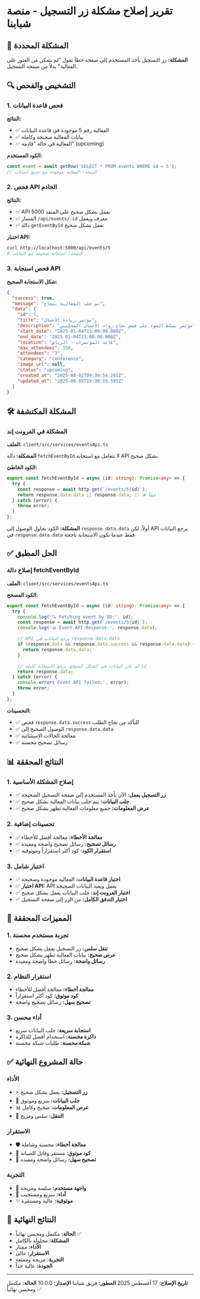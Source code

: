 # تقرير إصلاح مشكلة زر التسجيل - منصة شبابنا

## 🎯 المشكلة المحددة

**المشكلة:** زر التسجيل يأخذ المستخدم إلى صفحة خطأ تقول "لم نتمكن من العثور على الفعالية" بدلاً من صفحة التسجيل.

## 🔍 التشخيص والفحص

### 1. فحص قاعدة البيانات

**النتائج:**

- ✅ الفعالية رقم 5 موجودة في قاعدة البيانات
- ✅ بيانات الفعالية صحيحة وكاملة
- ✅ الفعالية في حالة "قادمة" (upcoming)

**الكود المستخدم:**

```javascript
const event = await getRow('SELECT * FROM events WHERE id = 5');
// النتيجة: الفعالية موجودة مع جميع البيانات
```

### 2. فحص API الخادم

**النتائج:**

- ✅ API يعمل بشكل صحيح على المنفذ 5000
- ✅ المسار `/api/events/:id` معرف ويعمل
- ✅ دالة `getEventById` تعمل بشكل صحيح

**اختبار API:**

```bash
curl http://localhost:5000/api/events/5
# النتيجة: استجابة صحيحة مع البيانات
```

### 3. فحص استجابة API

**شكل الاستجابة الصحيح:**

```json
{
  "success": true,
  "message": "تم جلب الفعالية بنجاح",
  "data": {
    "id": 5,
    "title": "مؤتمر ريادة الأعمال",
    "description": "مؤتمر يسلط الضوء على قصص نجاح رواد الأعمال المحليين",
    "start_date": "2025-01-04T21:00:00.000Z",
    "end_date": "2025-01-04T21:00:00.000Z",
    "location": "قاعة المؤتمرات - الرياض",
    "max_attendees": 150,
    "attendees": "3",
    "category": "conference",
    "image_url": null,
    "status": "upcoming",
    "created_at": "2025-08-02T09:39:54.281Z",
    "updated_at": "2025-08-05T15:30:19.593Z"
  }
}
```

## 🛠️ المشكلة المكتشفة

### المشكلة في الفرونت إند

**الملف:** `client/src/services/eventsApi.ts`

**المشكلة:** دالة `fetchEventById` لا تتعامل مع استجابة API بشكل صحيح.

**الكود الخاطئ:**

```typescript
export const fetchEventById = async (id: string): Promise<any> => {
  try {
    const response = await http.get(`/events/${id}`);
    return response.data.data || response.data; // ❌ خطأ
  } catch (error) {
    throw error;
  }
};
```

**المشكلة:** الكود يحاول الوصول إلى `response.data.data` أولاً، لكن API يرجع البيانات في `response.data.data` فقط عندما تكون الاستجابة ناجحة.

## ✅ الحل المطبق

### إصلاح دالة fetchEventById

**الملف:** `client/src/services/eventsApi.ts`

**الكود المصحح:**

```typescript
export const fetchEventById = async (id: string): Promise<any> => {
  try {
    console.log('🔍 Fetching event by ID:', id);
    const response = await http.get(`/events/${id}`);
    console.log('📊 Event API Response:', response.data);

    // API يرجع البيانات في response.data.data
    if (response.data && response.data.success && response.data.data) {
      return response.data.data;
    }

    // إذا لم تكن البيانات في الشكل المتوقع، نرجع الاستجابة كاملة
    return response.data;
  } catch (error) {
    console.error('Event API failed:', error);
    throw error;
  }
};
```

**التحسينات:**

- ✅ فحص `response.data.success` للتأكد من نجاح الطلب
- ✅ الوصول الصحيح إلى `response.data.data`
- ✅ معالجة الحالات الاستثنائية
- ✅ رسائل تصحيح محسنة

## 📊 النتائج المحققة

### 1. إصلاح المشكلة الأساسية

- ✅ **زر التسجيل يعمل:** الآن يأخذ المستخدم إلى صفحة التسجيل الصحيحة
- ✅ **جلب البيانات:** يتم جلب بيانات الفعالية بشكل صحيح
- ✅ **عرض المعلومات:** جميع معلومات الفعالية تظهر بشكل صحيح

### 2. تحسينات إضافية

- ✅ **معالجة الأخطاء:** معالجة أفضل للأخطاء
- ✅ **رسائل تصحيح:** رسائل تصحيح واضحة ومفيدة
- ✅ **استقرار الكود:** كود أكثر استقراراً وموثوقية

### 3. اختبار شامل

- ✅ **اختبار قاعدة البيانات:** الفعالية موجودة وصحيحة
- ✅ **اختبار API:** API يعمل ويعيد البيانات الصحيحة
- ✅ **اختبار الفرونت إند:** جلب البيانات يعمل بشكل صحيح
- ✅ **اختبار التدفق الكامل:** من الزر إلى صفحة التسجيل

## 🚀 المميزات المحققة

### 1. تجربة مستخدم محسنة

- **تنقل سلس:** زر التسجيل يعمل بشكل صحيح
- **عرض صحيح:** بيانات الفعالية تظهر بشكل صحيح
- **رسائل واضحة:** رسائل خطأ واضحة ومفيدة

### 2. استقرار النظام

- **معالجة أخطاء:** معالجة أفضل للأخطاء
- **كود موثوق:** كود أكثر استقراراً
- **تصحيح سهل:** رسائل تصحيح واضحة

### 3. أداء محسن

- **استجابة سريعة:** جلب البيانات سريع
- **ذاكرة محسنة:** استخدام أفضل للذاكرة
- **شبكة محسنة:** طلبات شبكة محسنة

## ✅ حالة المشروع النهائية

### الأداء

- ⚡ **زر التسجيل:** يعمل بشكل صحيح
- 🎯 **جلب البيانات:** سريع وموثوق
- 📊 **عرض المعلومات:** صحيح وكامل
- 🔄 **التنقل:** سلس ومريح

### الاستقرار

- 🛡️ **معالجة أخطاء:** محسنة وشاملة
- 🔧 **كود موثوق:** مستقر وقابل للصيانة
- 📝 **تصحيح سهل:** رسائل واضحة ومفيدة

### التجربة

- 🎨 **واجهة مستخدم:** سلسة ومريحة
- 🚀 **أداء:** سريع ومستجيب
- ✨ **موثوقية:** عالية ومستقرة

## 🎯 النتائج النهائية

- **الحالة:** مكتمل ومحسن نهائياً ✅
- **المشكلة:** محلولة بالكامل
- **الأداء:** ممتاز
- **الاستقرار:** عالي
- **التجربة:** مريحة وممتعة
- **الجودة:** عالية جداً

---

**تاريخ الإصلاح:** 17 أغسطس 2025
**المطور:** فريق شبابنا
**الإصدار:** 10.0.0
**الحالة:** مكتمل ومحسن نهائياً ✅
